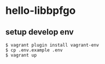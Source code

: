 # hello-libbpfgo

## setup develop env

```
$ vagrant plugin install vagrant-env
$ cp .env.example .env
$ vagrant up
```
